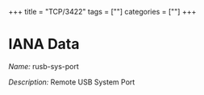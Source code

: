 +++
title = "TCP/3422"
tags = [""]
categories = [""]
+++

# IANA Data

_Name:_ rusb-sys-port

_Description:_ Remote USB System Port

